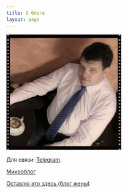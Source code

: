 ```yaml
---
title: О блоге
layout: page
---
```


<img src="/images/photo.jpg" alt="Фото" title="Фото" class="img-responsive front-photo hidden-xs pull-right" />

Для связи: [Telegram][telegram].

[Микроблог][unixway]

[Оставлю это здесь (блог жены)][playwithkids]

[mastodon]: https://fosstodon.org/@paulelms "Mastodon"
[telegram]: https://telegram.me/paulelms "Telegram"
[unixway]: https://t.me/elmspro "Микроблог"
[discord]:  "Discord"
[pgp]: /files/key.asc "PGP/GPG key"
[github]: http://github.com/paulelms "Github"
[vk]: https://vk.com/paulelms "Vk"
[playwithkids]: http://playwithkids.ru "PlayWithKids"